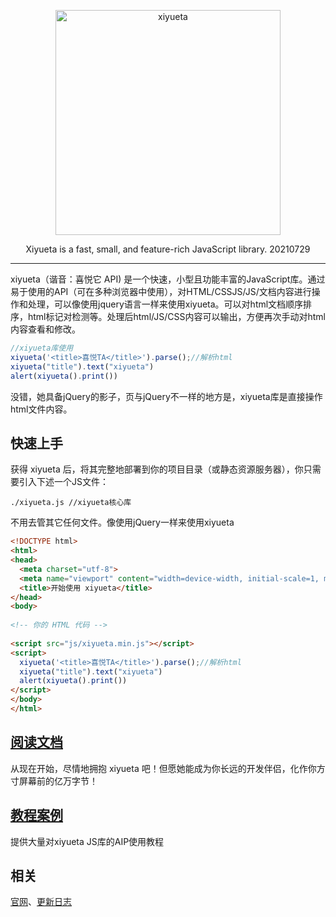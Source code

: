 <p align=center>
  <a href="http://www.xiyueta.com">
    <img src="http://www.xiyueta.com/images/logo-2.png" alt="xiyueta" width="360">
  </a>
</p>
<p align=center>
  Xiyueta is a fast, small, and feature-rich JavaScript library. 20210729
</p>


---

xiyueta（谐音：喜悦它 API) 是一个快速，小型且功能丰富的JavaScript库。通过易于使用的API（可在多种浏览器中使用），对HTML/CSSJS/JS/文档内容进行操作和处理，可以像使用jquery语言一样来使用xiyueta。可以对html文档顺序排序，html标记对检测等。处理后html/JS/CSS内容可以输出，方便再次手动对html内容查看和修改。



```js
//xiyueta库使用
xiyueta('<title>喜悦TA</title>').parse();//解析html
xiyueta("title").text("xiyueta")
alert(xiyueta().print())
```
没错，她具备jQuery的影子，页与jQuery不一样的地方是，xiyueta库是直接操作html文件内容。


## 快速上手

获得 xiyueta 后，将其完整地部署到你的项目目录（或静态资源服务器），你只需要引入下述一个JS文件：

```
./xiyueta.js //xiyueta核心库
```

不用去管其它任何文件。像使用jQuery一样来使用xiyueta

```html
<!DOCTYPE html>
<html>
<head>
  <meta charset="utf-8">
  <meta name="viewport" content="width=device-width, initial-scale=1, maximum-scale=1">
  <title>开始使用 xiyueta</title>
</head>
<body>
 
<!-- 你的 HTML 代码 -->
 
<script src="js/xiyueta.min.js"></script>
<script>
  xiyueta('<title>喜悦TA</title>').parse();//解析html
  xiyueta("title").text("xiyueta")
  alert(xiyueta().print())
</script> 
</body>
</html>
```

## [阅读文档](http://www.xiyueta.com/)
从现在开始，尽情地拥抱 xiyueta 吧！但愿她能成为你长远的开发伴侣，化作你方寸屏幕前的亿万字节！

## [教程案例](http://www.xiyueta.com/demo/)
提供大量对xiyueta JS库的AIP使用教程

## 相关
[官网](http://www.xiyueta.com/)、[更新日志](http://www.xiyueta.com/doc/changelog.asp)